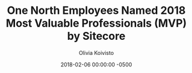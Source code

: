 ---
layout: post
title: "One North Employees Named 2018 Most Valuable Professionals (MVP) by Sitecore"
date:   2018-02-06 00:00:00 -0500
categories: sitecore
tags: sitecore mvp
author: Olivia Koivisto
target: https://www.onenorth.com/blog/post/one-north-employees-named-2018-most-valuable-professionals-mvp-by-sitecore
excerpt: One North, a digital agency for professional services organizations, announced Ethel Crosby, Director of Technology Operations & Offerings, and Mike Skutta, Architect, have been named “Most Valuable Professionals (MVP)” by Sitecore, a global leader in experience management software.
---